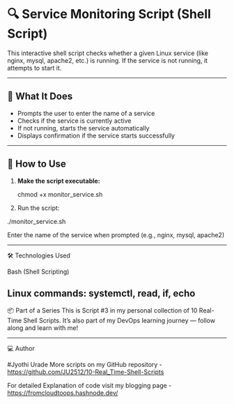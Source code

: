 # 🔍 Service Monitoring Script (Shell Script)

This interactive shell script checks whether a given Linux service (like nginx, mysql, apache2, etc.) is running. If the service is not running, it attempts to start it.

---

## 📂 What It Does

- Prompts the user to enter the name of a service
- Checks if the service is currently active
- If not running, starts the service automatically
- Displays confirmation if the service starts successfully

---

## 💬 How to Use

1. **Make the script executable:**

   chmod +x monitor_service.sh

2. Run the script:

./monitor_service.sh

Enter the name of the service when prompted (e.g., nginx, mysql, apache2)

---------------------------------------------------------------------------------------

🛠 Technologies Used

Bash (Shell Scripting)

Linux commands: systemctl, read, if, echo
----------------------------------------------------------
📦 Part of a Series
This is Script #3 in my personal collection of 10 Real-Time Shell Scripts.
It’s also part of my DevOps learning journey — follow along and learn with me!

---------------------------------------------------------------------------------------

💻 Author

#Jyothi Urade
More scripts on my GitHub repository - https://github.com/JU2512/10-Real_Time-Shell-Scripts

For detailed Explanation of code visit my blogging page - https://fromcloudtoops.hashnode.dev/

